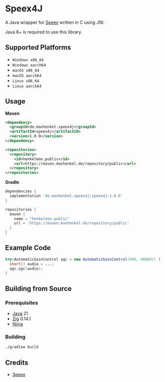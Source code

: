 # Speex4J

A Java wrapper for [Speex](https://www.speex.org/) written in C using JNI.

Java 8+ is required to use this library.

## Supported Platforms

- `Windows x86_64`
- `Windows aarch64`
- `macOS x86_64`
- `macOS aarch64`
- `Linux x86_64`
- `Linux aarch64`

## Usage

**Maven**

``` xml
<dependency>
  <groupId>de.maxhenkel.speex4j</groupId>
  <artifactId>speex4j</artifactId>
  <version>1.0.0</version>
</dependency>

<repositories>
  <repository>
    <id>henkelmax.public</id>
    <url>https://maven.maxhenkel.de/repository/public</url>
  </repository>
</repositories>
```

**Gradle**

``` groovy
dependencies {
  implementation 'de.maxhenkel.speex4j:speex4j:1.0.0'
}

repositories {
  maven {
    name = "henkelmax.public"
    url = 'https://maven.maxhenkel.de/repository/public'
  }
}
```

## Example Code

``` java
try(AutomaticGainControl agc = new AutomaticGainControl(960, 48000)) {
  short[] audio = ...;
  agc.agc(audio);
}
```

## Building from Source

### Prerequisites

- [Java](https://www.java.com/en/) 21
- [Zig](https://ziglang.org/) 0.14.1
- [Ninja](https://ninja-build.org/)

### Building

``` bash
./gradlew build
```

## Credits

- [Speex](https://github.com/xiph/speexdsp)
